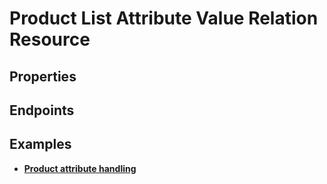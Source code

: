 # Product List Attribute Value Relation Resource

## Properties

<ResourceProperties :resource="'product_list_attribute_value_relation'" :lang="'en'"/>

<ResourceScopes :resource="'product_list_attribute_value_relation'"/>

## Endpoints

[//]: <> (GET ENDPOINT)
<ResourceEndpoint :resource="'product_list_attribute_value_relation'" :endpoint="'get'" :lang="'en'">

<template v-slot:responseJSON>

<<< @/docs/fixtures/api/product_list_attribute_value_relation/response/json/get_id.json

</template>

<template v-slot:responseXML>

<<< @/docs/fixtures/api/product_list_attribute_value_relation/response/xml/get_id.xml

</template>

</ResourceEndpoint>

[//]: <> (GETCOLLECTION ENDPOINT)
<ResourceEndpoint :resource="'product_list_attribute_value_relation'" :endpoint="'getCollection'" :lang="'en'">

<template v-slot:responseJSON>

<<< @/docs/fixtures/api/product_list_attribute_value_relation/response/json/get_page.json

</template>

<template v-slot:responseXML>

<<< @/docs/fixtures/api/product_list_attribute_value_relation/response/xml/get_page.xml

</template>

</ResourceEndpoint>

[//]: <> (POST ENDPOINT)
<ResourceEndpoint :resource="'product_list_attribute_value_relation'" :endpoint="'post'" :lang="'en'">

<template v-slot:request>

<<< @/docs/fixtures/api/product_list_attribute_value_relation/request/post.json

</template>

<template v-slot:responseJSON>

<<< @/docs/fixtures/api/product_list_attribute_value_relation/response/json/get_id.json

</template>

<template v-slot:responseXML>

<<< @/docs/fixtures/api/product_list_attribute_value_relation/response/xml/get_id.xml

</template>

</ResourceEndpoint>

[//]: <> (PUT ENDPOINT)
<ResourceEndpoint :resource="'product_list_attribute_value_relation'" :endpoint="'put'" :lang="'en'">

<template v-slot:request>

<<< @/docs/fixtures/api/product_list_attribute_value_relation/request/put.json

</template>

<template v-slot:responseJSON>

<<< @/docs/fixtures/api/product_list_attribute_value_relation/response/json/get_id.json

</template>

<template v-slot:responseXML>

<<< @/docs/fixtures/api/product_list_attribute_value_relation/response/xml/get_id.xml

</template>

</ResourceEndpoint>

[//]: <> (DELETE ENDPOINT)
<ResourceEndpoint :resource="'product_list_attribute_value_relation'" :endpoint="'delete'" :lang="'en'"/>

## Examples
- [**Product attribute handling**](../development/api-examples/08_product_attribute_handling.md)
